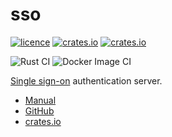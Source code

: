 # sso

[![licence](https://img.shields.io/crates/l/sso)](https://github.com/mojzu/sso/blob/master/LICENCE)
[![crates.io](https://img.shields.io/crates/v/sso)](https://crates.io/crates/sso)
[![crates.io](https://img.shields.io/crates/d/sso)](https://github.com/mojzu/sso)

![Rust CI](https://github.com/mojzu/sso/workflows/Rust%20CI/badge.svg?branch=main)
![Docker Image CI](https://github.com/mojzu/sso/workflows/Docker%20Image%20CI/badge.svg?branch=main)

[Single sign-on](https://en.wikipedia.org/wiki/Single_sign-on) authentication server.

- [Manual](https://mojzu.net/sso/)
- [GitHub](https://github.com/mojzu/sso)
- [crates.io](https://crates.io/crates/sso)
